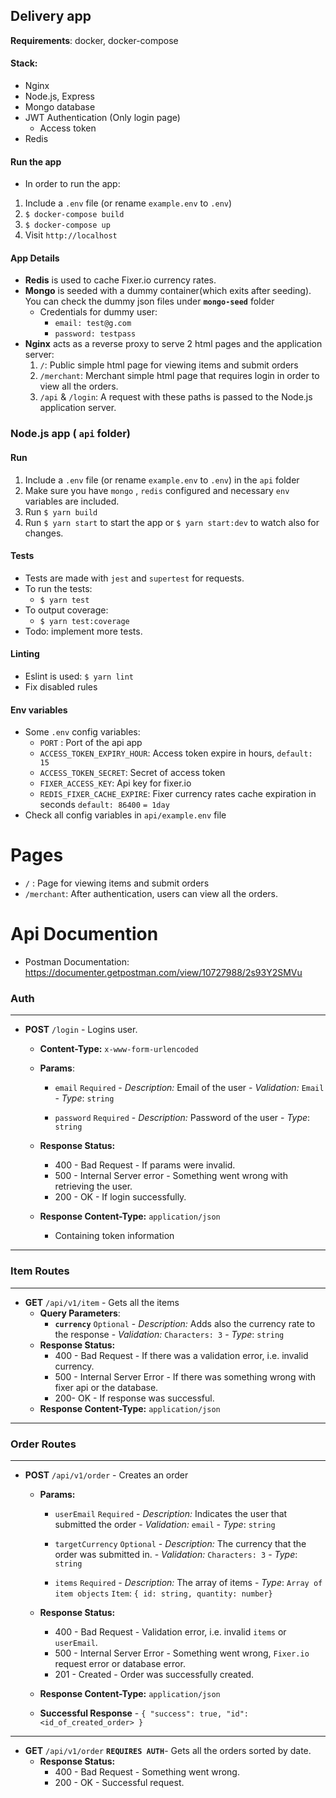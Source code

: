 
  
## **Delivery app**

**Requirements**: docker, docker-compose
#### **Stack**:
- Nginx
- Node.js, Express
- Mongo database
- JWT Authentication (Only login page)
	- Access token
- Redis

#### Run the app
- In order to run the app:
1. Include a `.env` file (or rename `example.env` to `.env`)
2. `$ docker-compose build`
3. `$ docker-compose up`
4. Visit `http://localhost`

#### App Details
- **Redis** is used to cache Fixer.io currency rates.
- **Mongo** is seeded with a dummy container(which exits after seeding). You can check the dummy json files under **`mongo-seed`** folder
	- Credentials for dummy user:
		- `email: test@g.com`
		- `password: testpass`
- **Nginx** acts as a reverse proxy to serve 2 html pages and the application server:
	1. `/`: Public simple html page for viewing items and submit orders
	2. `/merchant`: Merchant simple html page that requires login in order to view all the orders.
	3. `/api` & `/login`: A request with these paths is passed to the Node.js application server.



### Node.js app ( `api` folder)
#### Run
1. Include a `.env` file (or rename `example.env` to `.env`) in the `api` folder
2. Make sure you have `mongo` , `redis` configured and necessary  `env` variables are included.
3. Run `$ yarn build`
4. Run `$ yarn start` to start the app or `$ yarn start:dev` to watch also for changes.

#### Tests
- Tests are made with `jest` and `supertest` for requests.
- To run the tests:
	- `$ yarn test`
- To output coverage:
	- `$ yarn test:coverage`
- Todo: implement more tests.

#### Linting
- Eslint is used: `$ yarn lint`
- Fix disabled rules

#### Env variables
- Some `.env` config variables:
	- `PORT` : Port of the api app
	- `ACCESS_TOKEN_EXPIRY_HOUR`: Access token expire in hours, `default: 15`
	- `ACCESS_TOKEN_SECRET`: Secret of access token
	- `FIXER_ACCESS_KEY`: Api key for fixer.io
	- `REDIS_FIXER_CACHE_EXPIRE`: Fixer currency rates cache expiration in seconds
		`default: 86400` `= 1day`
- Check all config variables in `api/example.env` file

# Pages

- `/` : Page for viewing items and submit orders
- `/merchant`: After authentication, users can view all the orders.



# Api Documention
- Postman Documentation: https://documenter.getpostman.com/view/10727988/2s93Y2SMVu

### Auth
---

- **POST** `/login` - Logins user.
 	- **Content-Type:** `x-www-form-urlencoded`
	- **Params**: 
		- `email` `Required` 
				  - *Description:* Email of the user
				  - *Validation:* `Email` 
				  - *Type*: `string`

		- `password` `Required` 
				  - *Description:* Password of the user 
				  - *Type*: `string`

	- **Response Status:**
		- 400 - Bad Request - If params were invalid.
		- 500 - Internal Server error - Something went wrong with retrieving the user.
		- 200 - OK - If login successfully.

	- **Response Content-Type:** `application/json`
		- Containing token information
---
### Item Routes
---
- **GET** `/api/v1/item` - Gets all the items
	- **Query Parameters**: 
		- **`currency`** `Optional` 
				  - *Description:* Adds also the currency rate to the response
				  - *Validation:* `Characters: 3` 
				  - *Type*: `string`
	- **Response Status:**
		- 400 - Bad Request - If there was a validation error, i.e. invalid currency.
		- 500 - Internal Server Error - If there was something wrong with fixer api or the database.
		- 200- OK - If response was successful.
	- **Response Content-Type:** `application/json`
---
### Order Routes
---
- **POST** `/api/v1/order` - Creates an order
	- **Params:** 
		- `userEmail` `Required` 
				  - *Description:* Indicates the user that submitted the order
				  - *Validation:* `email` 
				  - *Type*: `string`

		- `targetCurrency` `Optional` 
			  - *Description:* The currency that the order was submitted in.
			  - *Validation:*  `Characters: 3`
			  - *Type*: `string`

		- `items` `Required` 
			  - *Description:* The array of items
			  - *Type*: `Array of item objects` `Item`: `{ id: string, quantity: number}`
			 
	- **Response Status:**
		- 400 - Bad Request  - Validation error, i.e. invalid `items` or `userEmail`.
		- 500 - Internal Server Error - Something went wrong, `Fixer.io` request error or database error.
		- 201 - Created - Order was successfully created.
	
	- **Response Content-Type:** `application/json`
	- **Successful Response** - `{ "success": true, "id": <id_of_created_order> }`
---
- **GET** `/api/v1/order` **`REQUIRES AUTH`**- Gets all the orders sorted by date.
	- **Response Status:**
		 - 400 - Bad Request - Something went wrong.
		- 200 - OK - Successful request.
